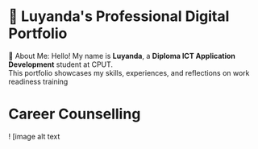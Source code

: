 # 💼 Luyanda's Professional Digital Portfolio
👤 About Me:
Hello! My name is **Luyanda**, a **Diploma ICT Application Development** student at CPUT.  
This portfolio showcases my skills, experiences, and reflections on work readiness training

# Career Counselling
! [image alt text

